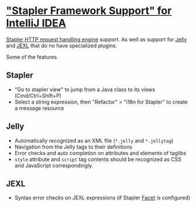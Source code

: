 # ["Stapler Framework Support" for IntelliJ IDEA](https://plugins.jetbrains.com/plugin/1885-stapler-plugin-for-intellij-idea)

[Stapler HTTP request handling engine](https://stapler.kohsuke.org/) support. As well as support for [Jelly](https://commons.apache.org/proper/commons-jelly/index.html) and [JEXL](http://commons.apache.org/proper/commons-jexl/) that do no have specialized plugins.

Some of the features

## Stapler

* "Go to stapler view" to jump from a Java class to its views (Cmd/Ctrl+Shift+P)
* Select a string expression, then "Refactor" > "i18n for Stapler" to create a message resource

## Jelly

* Automatically recognized as an XML file (`*.jelly` and `*.jellytag`)
* Navigation from the Jelly tags to their definitions
* Error checks and auto completion on attributes and elements of taglibs
* `style` attribute and `script` tag contents should be recognized as CSS and JavaScript correspondingly.

## JEXL

* Syntax error checks on JEXL expressions (if Stapler [Facet](https://www.jetbrains.com/help/idea/facet-page.html) is configured)
